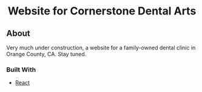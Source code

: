 <h1 align="center">Website for Cornerstone Dental Arts</h1>

<!-- ABOUT THE PROJECT -->
## About

Very much under construction, a website for a family-owned dental clinic in Orange County, CA. Stay tuned.

### Built With

* [React](https://reactjs.org)